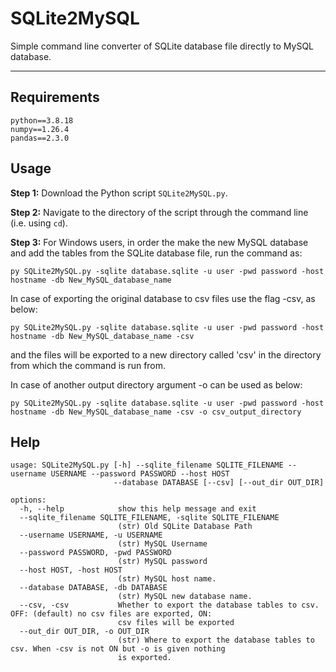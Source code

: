# SQLite2MySQL

Simple command line converter of SQLite database file directly to MySQL database.

------------------------------------

## Requirements
```
python==3.8.18
numpy==1.26.4
pandas==2.3.0
```

## Usage

**Step 1:** Download the Python script `SQLite2MySQL.py`.

**Step 2:** Navigate to the directory of the script through the command line (i.e. using `cd`).

**Step 3:** For Windows users, in order the make the new MySQL database and add the tables from the SQLite database file, run the command as:
```
py SQLite2MySQL.py -sqlite database.sqlite -u user -pwd password -host hostname -db New_MySQL_database_name
```

In case of exporting the original database to csv files use the flag -csv, as below: 
```
py SQLite2MySQL.py -sqlite database.sqlite -u user -pwd password -host hostname -db New_MySQL_database_name -csv
```
and the files will be exported to a new directory called 'csv' in the directory from which the command is run from.


In case of another output directory argument -o can be used as below:
```
py SQLite2MySQL.py -sqlite database.sqlite -u user -pwd password -host hostname -db New_MySQL_database_name -csv -o csv_output_directory
```

## Help

```
usage: SQLite2MySQL.py [-h] --sqlite_filename SQLITE_FILENAME --username USERNAME --password PASSWORD --host HOST
                       --database DATABASE [--csv] [--out_dir OUT_DIR]

options:
  -h, --help            show this help message and exit
  --sqlite_filename SQLITE_FILENAME, -sqlite SQLITE_FILENAME
                        (str) Old SQLite Database Path
  --username USERNAME, -u USERNAME
                        (str) MySQL Username
  --password PASSWORD, -pwd PASSWORD
                        (str) MySQL password
  --host HOST, -host HOST
                        (str) MySQL host name.
  --database DATABASE, -db DATABASE
                        (str) MySQL new database name.
  --csv, -csv           Whether to export the database tables to csv. OFF: (default) no csv files are exported, ON:
                        csv files will be exported
  --out_dir OUT_DIR, -o OUT_DIR
                        (str) Where to export the database tables to csv. When -csv is not ON but -o is given nothing
                        is exported.
```
